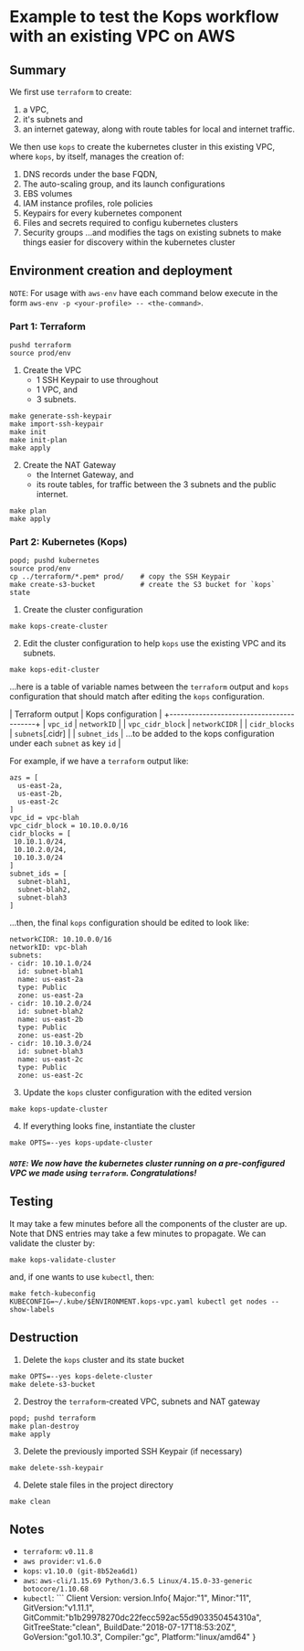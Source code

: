 # Example to test the Kops workflow with an existing VPC on AWS

## Summary

We first use `terraform` to create:
1. a VPC,
2. it's subnets and
3. an internet gateway, along with route tables for local and internet traffic.

We then use `kops` to create the kubernetes cluster in this existing VPC, where `kops`, by itself, manages the creation of:
1. DNS records under the base FQDN,
2. The auto-scaling group, and its launch configurations
3. EBS volumes
4. IAM instance profiles, role policies
5. Keypairs for every kubernetes component
6. Files and secrets required to configu kubernetes clusters
7. Security groups
...and modifies the tags on existing subnets to make things easier for discovery within the kubernetes cluster

## Environment creation and deployment
`NOTE`: For usage with `aws-env` have each command below execute in the form `aws-env -p <your-profile> -- <the-command>`.

### Part 1: Terraform

```
pushd terraform
source prod/env
```

1. Create the VPC
    - 1 SSH Keypair to use throughout
    - 1 VPC, and
    - 3 subnets.

```
make generate-ssh-keypair
make import-ssh-keypair
make init
make init-plan
make apply
```

2. Create the NAT Gateway
    - the Internet Gateway, and
    - its route tables, for traffic between the 3 subnets and the public internet.

```
make plan
make apply
```

### Part 2: Kubernetes (Kops)

```
popd; pushd kubernetes
source prod/env
cp ../terraform/*.pem* prod/    # copy the SSH Keypair
make create-s3-bucket           # create the S3 bucket for `kops` state
```

1. Create the cluster configuration
```
make kops-create-cluster
```
2. Edit the cluster configuration to help `kops` use the existing VPC and its subnets.
```
make kops-edit-cluster
```
...here is a table of variable names between the `terraform` output and `kops` configuration that should match after editing the `kops` configuration.

| Terraform output   | Kops configuration |
+-----------------------------------------+
| `vpc_id`           | `networkID`        |
| `vpc_cidr_block`   | `networkCIDR`      |
| `cidr_blocks`      | `subnets`[.cidr]   |
| `subnet_ids`       | ...to be added to the kops configuration under each `subnet` as key `id` |

For example, if we have a `terraform` output like:
```
azs = [
  us-east-2a,
  us-east-2b,
  us-east-2c
]
vpc_id = vpc-blah
vpc_cidr_block = 10.10.0.0/16
cidr_blocks = [
 10.10.1.0/24,
 10.10.2.0/24,
 10.10.3.0/24
]
subnet_ids = [
  subnet-blah1,
  subnet-blah2,
  subnet-blah3
]
```
...then, the final `kops` configuration should be edited to look like:
```
networkCIDR: 10.10.0.0/16
networkID: vpc-blah
subnets:
- cidr: 10.10.1.0/24
  id: subnet-blah1
  name: us-east-2a
  type: Public
  zone: us-east-2a
- cidr: 10.10.2.0/24
  id: subnet-blah2
  name: us-east-2b
  type: Public
  zone: us-east-2b
- cidr: 10.10.3.0/24
  id: subnet-blah3
  name: us-east-2c
  type: Public
  zone: us-east-2c
```

3. Update the `kops` cluster configuration with the edited version
```
make kops-update-cluster
```
4. If everything looks fine, instantiate the cluster
```
make OPTS=--yes kops-update-cluster
```

##### `NOTE`: We now have the kubernetes cluster running on a pre-configured VPC we made using `terraform`. Congratulations!

## Testing

It may take a few minutes before all the components of the cluster are up. Note that DNS entries may take a few minutes to propagate. We can validate the cluster by:

```
make kops-validate-cluster
```
and, if one wants to use `kubectl`, then:
```
make fetch-kubeconfig
KUBECONFIG=~/.kube/$ENVIRONMENT.kops-vpc.yaml kubectl get nodes --show-labels
```

## Destruction

1. Delete the `kops` cluster and its state bucket
```
make OPTS=--yes kops-delete-cluster
make delete-s3-bucket
```
2. Destroy the `terraform`-created VPC, subnets and NAT gateway
```
popd; pushd terraform
make plan-destroy
make apply
```
3. Delete the previously imported SSH Keypair (if necessary)
```
make delete-ssh-keypair
```
4. Delete stale files in the project directory
```
make clean
```

## Notes

* `terraform`: `v0.11.8`
* `aws provider`: `v1.6.0`
* `kops`: `v1.10.0 (git-8b52ea6d1)`
* `aws`: `aws-cli/1.15.69 Python/3.6.5 Linux/4.15.0-33-generic botocore/1.10.68`
* `kubectl`: ```
Client Version: version.Info{
  Major:"1",
  Minor:"11",
  GitVersion:"v1.11.1",
  GitCommit:"b1b29978270dc22fecc592ac55d903350454310a",
  GitTreeState:"clean",
  BuildDate:"2018-07-17T18:53:20Z",
  GoVersion:"go1.10.3",
  Compiler:"gc",
  Platform:"linux/amd64"
}
```
